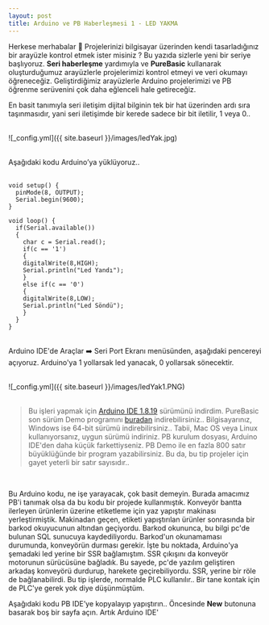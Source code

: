 ```yaml
---
layout: post
title: Arduino ve PB Haberleşmesi 1 - LED YAKMA
---
```


Herkese merhabalar 👋 Projelerinizi bilgisayar üzerinden kendi tasarladığınız bir arayüzle kontrol etmek ister misiniz ? Bu yazıda sizlerle yeni bir seriye başlıyoruz. **Seri haberleşme** yardımıyla ve **PureBasic** kullanarak oluşturduğumuz arayüzlerle projelerimizi kontrol etmeyi ve veri okumayı öğreneceğiz. Geliştirdiğimiz arayüzlerle Arduino projelerimizi ve PB öğrenme serüvenini çok daha eğlenceli hale getireceğiz. 

En basit tanımıyla seri iletişim dijital bilginin tek bir hat üzerinden ardı sıra taşınmasıdır, yani seri iletişimde bir kerede sadece bir bit iletilir, 1 veya 0..<br><br>

![_config.yml]({{ site.baseurl }}/images/ledYak.jpg) <br><br>

Aşağıdaki kodu Arduino’ya yüklüyoruz..<br><br>

```arduino
void setup() {
  pinMode(8, OUTPUT);
  Serial.begin(9600);
}

void loop() {
  if(Serial.available())
  {
    char c = Serial.read();
    if(c == '1')
    {
    digitalWrite(8,HIGH);
    Serial.println("Led Yandı");
    }
    else if(c == '0')
    {
    digitalWrite(8,LOW);
    Serial.println("Led Söndü");
    }
  }
}
```
<br>
Arduino IDE'de Araçlar ➡️ Seri Port Ekranı menüsünden, aşağıdaki pencereyi açıyoruz. Arduino'ya 1 yollarsak led yanacak, 0 yollarsak sönecektir.<br><br>

![_config.yml]({{ site.baseurl }}/images/ledYak1.PNG) <br><br>

>Bu işleri yapmak için [Arduino IDE 1.8.19](https://downloads.arduino.cc/arduino-1.8.19-windows.zip) sürümünü indirdim. PureBasic son sürüm Demo programını [buradan](https://www.purebasic.com/download.php) indirebilirsiniz.. Bilgisayarınız, Windows ise 64-bit sürümü indirebilirsiniz.. Tabii, Mac OS veya Linux kullanıyorsanız, uygun sürümü indiriniz. PB kurulum dosyası, Arduino IDE'den daha küçük farkettiyseniz. PB Demo ile en fazla 800 satır büyüklüğünde bir program yazabilirsiniz. Bu da, bu tip projeler için gayet yeterli bir satır sayısıdır..

<br>

Bu Arduino kodu, ne işe yarayacak, çok basit demeyin. Burada amacımız PB'i tanımak olsa da bu kodu bir projede kullanmıştık. Konveyör bantta ilerleyen ürünlerin üzerine etiketleme için yaz yapıştır makinası yerleştirmiştik. Makinadan geçen, etiketi yapıştırılan ürünler sonrasında bir barkod okuyucunun altından geçiyordu. Barkod okununca, bu bilgi pc'de bulunan SQL sunucuya kaydediliyordu. Barkod'un okunamaması durumunda, konveyörün durması gerekir. İşte bu noktada, Arduino'ya şemadaki led yerine bir SSR bağlamıştım. SSR çıkışını da konveyör motorunun sürücüsüne bağladık. Bu sayede, pc'de yazılım geliştiren arkadaş konveyörü durdurup, harekete geçirebiliyordu. SSR, yerine bir röle de bağlanabilirdi. Bu tip işlerde, normalde PLC kullanılır.. Bir tane kontak için de PLC'ye gerek yok diye düşünmüştüm.

Aşağıdaki kodu PB IDE’ye kopyalayıp yapıştırın.. Öncesinde **New** butonuna basarak boş bir sayfa açın. Artık Arduino IDE'<br><br>






